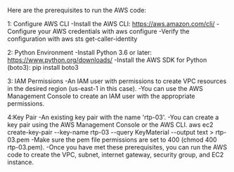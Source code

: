 Here are the prerequisites to run the AWS code:

1: Configure AWS CLI
-Install the AWS CLI: https://aws.amazon.com/cli/
-Configure your AWS credentials with aws configure
-Verify the configuration with aws sts get-caller-identity

2: Python Environment
-Install Python 3.6 or later: https://www.python.org/downloads/
-Install the AWS SDK for Python (boto3): pip install boto3

3: IAM Permissions
-An IAM user with permissions to create VPC resources in the desired region (us-east-1 in this case).
-You can use the AWS Management Console to create an IAM user with the appropriate permissions.

4:Key Pair
-An existing key pair with the name 'rtp-03'.
-You can create a key pair using the AWS Management Console or the AWS CLI. aws ec2 create-key-pair --key-name rtp-03 --query KeyMaterial --output text > rtp-03.pem
-Make sure the pem file permissions are set to 400 (chmod 400 rtp-03.pem).
-Once you have met these prerequisites, you can run the AWS code to create the VPC, subnet, internet gateway, security group, and EC2 instance.
